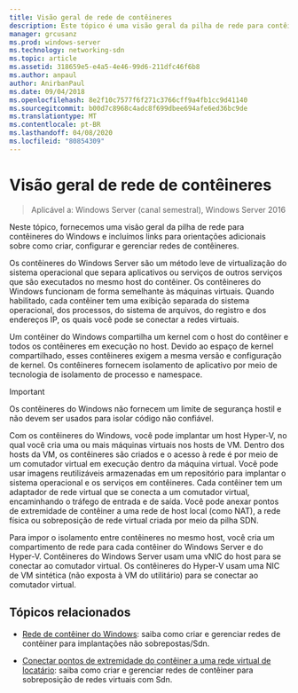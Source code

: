 ```yaml
---
title: Visão geral de rede de contêineres
description: Este tópico é uma visão geral da pilha de rede para contêineres do Windows e inclui links para diretrizes adicionais sobre como criar, configurar e gerenciar redes de contêineres.
manager: grcusanz
ms.prod: windows-server
ms.technology: networking-sdn
ms.topic: article
ms.assetid: 318659e5-e4a5-4e46-99d6-211dfc46f6b8
ms.author: anpaul
author: AnirbanPaul
ms.date: 09/04/2018
ms.openlocfilehash: 8e2f10c7577f6f271c3766cff9a4fb1cc9d41140
ms.sourcegitcommit: b00d7c8968c4adc8f699dbee694afe6ed36bc9de
ms.translationtype: MT
ms.contentlocale: pt-BR
ms.lasthandoff: 04/08/2020
ms.locfileid: "80854309"
---
```

# <a name="container-networking-overview"></a>Visão geral de rede de contêineres

>Aplicável a: Windows Server (canal semestral), Windows Server 2016

Neste tópico, fornecemos uma visão geral da pilha de rede para contêineres do Windows e incluímos links para orientações adicionais sobre como criar, configurar e gerenciar redes de contêineres.

Os contêineres do Windows Server são um método leve de virtualização do sistema operacional que separa aplicativos ou serviços de outros serviços que são executados no mesmo host do contêiner. Os contêineres do Windows funcionam de forma semelhante às máquinas virtuais. Quando habilitado, cada contêiner tem uma exibição separada do sistema operacional, dos processos, do sistema de arquivos, do registro e dos endereços IP, os quais você pode se conectar a redes virtuais. 

Um contêiner do Windows compartilha um kernel com o host do contêiner e todos os contêineres em execução no host. Devido ao espaço de kernel compartilhado, esses contêineres exigem a mesma versão e configuração de kernel. Os contêineres fornecem isolamento de aplicativo por meio de tecnologia de isolamento de processo e namespace.

>[!IMPORTANT]
>Os contêineres do Windows não fornecem um limite de segurança hostil e não devem ser usados para isolar código não confiável. 

Com os contêineres do Windows, você pode implantar um host Hyper-V, no qual você cria uma ou mais máquinas virtuais nos hosts de VM. Dentro dos hosts da VM, os contêineres são criados e o acesso à rede é por meio de um comutador virtual em execução dentro da máquina virtual. Você pode usar imagens reutilizáveis armazenadas em um repositório para implantar o sistema operacional e os serviços em contêineres. Cada contêiner tem um adaptador de rede virtual que se conecta a um comutador virtual, encaminhando o tráfego de entrada e de saída. Você pode anexar pontos de extremidade de contêiner a uma rede de host local (como NAT), a rede física ou sobreposição de rede virtual criada por meio da pilha SDN.

Para impor o isolamento entre contêineres no mesmo host, você cria um compartimento de rede para cada contêiner do Windows Server e do Hyper-V. Contêineres do Windows Server usam uma vNIC do host para se conectar ao comutador virtual. Os contêineres do Hyper-V usam uma NIC de VM sintética (não exposta à VM do utilitário) para se conectar ao comutador virtual. 

## <a name="related-topics"></a>Tópicos relacionados 

- [Rede de contêiner do Windows](https://docs.microsoft.com/virtualization/windowscontainers/container-networking/architecture): saiba como criar e gerenciar redes de contêiner para implantações não sobrepostas/Sdn.

- [Conectar pontos de extremidade do contêiner a uma rede virtual de locatário](../../manage/Connect-container-endpoints-to-a-Tenant-Virtual-Network.md): saiba como criar e gerenciar redes de contêiner para sobreposição de redes virtuais com Sdn. 